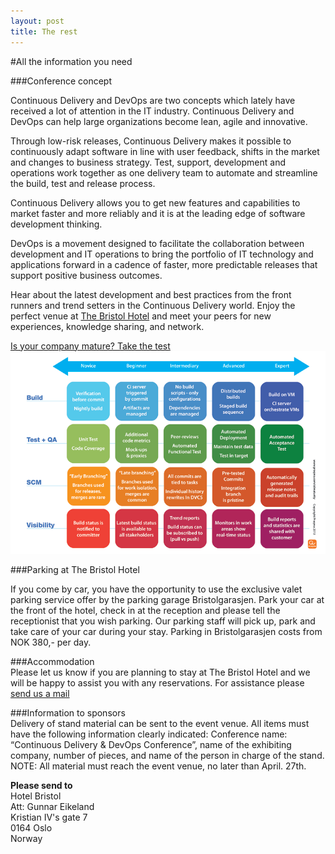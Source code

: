 ```yaml
---
layout: post
title: The rest
---
```

#All the information you need


###Conference concept<br/>

Continuous Delivery and DevOps are two concepts which lately have received a lot of attention in the IT industry.
Continuous Delivery and DevOps can help large organizations become lean, agile and innovative.

Through low-risk releases, Continuous Delivery makes it possible to continuously adapt software in line with user feedback, shifts in the market and changes to business strategy. Test, support, development and operations work together as one delivery team to automate and streamline the build, test and release process.

Continuous Delivery allows you to get new features and capabilities to market faster and more reliably and it is at the leading edge of software development thinking.

DevOps is a movement designed to facilitate the collaboration between development and IT operations to bring the portfolio of IT technology and applications forward in a cadence of faster, more predictable releases that support positive business outcomes.

Hear about the latest development and best practices from the front runners and trend setters in the Continuous Delivery world. Enjoy the perfect venue at [The Bristol Hotel](http://www.thonhotels.com/hotels/countrys/norway/oslo/thon-hotel-bristol1/conference/) and meet your peers for new experiences, knowledge sharing, and network. <br/>

<a href="http://cdmi.praqma.net/">
Is your company mature? Take the test
</a><br/>
<a href="http://cdmi.praqma.net/">
<img src="/images/maturity_model_web.png" class="stdcenter" style="width:600.">
</a><br/>

###Parking at The Bristol Hotel<br/>

If you come by car, you have the opportunity to use the exclusive valet parking service offer by the parking garage Bristolgarasjen. Park your car at the front of the hotel, check in at the reception and please tell the receptionist that you wish parking. Our parking staff will pick up, park and take care of your car during your stay. Parking in Bristolgarasjen costs from NOK 380,- per day.

###Accommodation<br/>
Please let us know if you are planning to stay at The Bristol Hotel and we will be happy to assist you with any reservations. For assistance please [send us a mail](mailto:ah@praqma.net)

###Information to sponsors<br/>
Delivery of stand material can be sent to the event venue. All items must have the following information clearly indicated: Conference name: “Continuous Delivery & DevOps Conference”, name of the exhibiting company, number of pieces, and name of the person in charge of the stand.<br/>
NOTE: All material must reach the event venue, no later than April. 27th.

**Please send to**<br/>
Hotel Bristol<br/>
Att: Gunnar Eikeland<br/>
Kristian IV's gate 7<br/>
0164 Oslo<br/>
Norway<br/>

